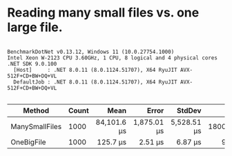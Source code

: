 # Reading many small files vs. one large file.

```

BenchmarkDotNet v0.13.12, Windows 11 (10.0.27754.1000)
Intel Xeon W-2123 CPU 3.60GHz, 1 CPU, 8 logical and 4 physical cores
.NET SDK 9.0.100
  [Host]     : .NET 8.0.11 (8.0.1124.51707), X64 RyuJIT AVX-512F+CD+BW+DQ+VL
  DefaultJob : .NET 8.0.11 (8.0.1124.51707), X64 RyuJIT AVX-512F+CD+BW+DQ+VL


```
| Method         | Count | Mean        | Error       | StdDev      | Gen0      | Allocated  |
|--------------- |------ |------------:|------------:|------------:|----------:|-----------:|
| ManySmallFiles | 1000  | 84,101.6 μs | 1,875.01 μs | 5,528.51 μs | 1800.0000 | 7967.52 KB |
| OneBigFile     | 1000  |    125.7 μs |     2.51 μs |     6.87 μs |    9.0332 |      39 KB |
